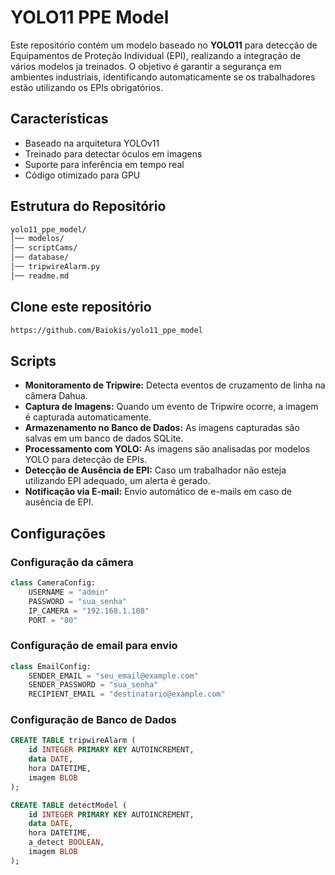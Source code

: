 # YOLO11 PPE Model

Este repositório contém um modelo baseado no **YOLO11** para detecção de Equipamentos de Proteção Individual (EPI), realizando a integração de vários modelos ja treinados. O objetivo é garantir a segurança em ambientes industriais, identificando automaticamente se os trabalhadores estão utilizando os EPIs obrigatórios.

## Características

* Baseado na arquitetura YOLOv11
* Treinado para detectar óculos em imagens
* Suporte para inferência em tempo real
* Código otimizado para GPU

## Estrutura do Repositório

```bash
yolo11_ppe_model/
│── modelos/
│── scriptCams/
│── database/
│── tripwireAlarm.py
│── readme.md           
```

## Clone este repositório

```bash
https://github.com/Baiokis/yolo11_ppe_model
```

## Scripts

* **Monitoramento de Tripwire:** Detecta eventos de cruzamento de linha na câmera Dahua.
* **Captura de Imagens:** Quando um evento de Tripwire ocorre, a imagem é capturada automaticamente.
* **Armazenamento no Banco de Dados:** As imagens capturadas são salvas em um banco de dados SQLite.
* **Processamento com YOLO:** As imagens são analisadas por modelos YOLO para detecção de EPIs.
* **Detecção de Ausência de EPI:** Caso um trabalhador não esteja utilizando EPI adequado, um alerta é gerado.
* **Notificação via E-mail:** Envio automático de e-mails em caso de ausência de EPI.

## Configurações

### Configuração da câmera

```python
class CameraConfig:
    USERNAME = "admin"
    PASSWORD = "sua_senha"
    IP_CAMERA = "192.168.1.108"
    PORT = "80"
```

### Configuração de email para envio

```python
class EmailConfig:
    SENDER_EMAIL = "seu_email@example.com"
    SENDER_PASSWORD = "sua_senha"
    RECIPIENT_EMAIL = "destinatario@example.com"
```

### Configuração de Banco de Dados

```Sql
CREATE TABLE tripwireAlarm (
    id INTEGER PRIMARY KEY AUTOINCREMENT,
    data DATE,
    hora DATETIME,
    imagem BLOB
);

CREATE TABLE detectModel (
    id INTEGER PRIMARY KEY AUTOINCREMENT,
    data DATE,
    hora DATETIME,
    a_detect BOOLEAN,
    imagem BLOB
);
```
